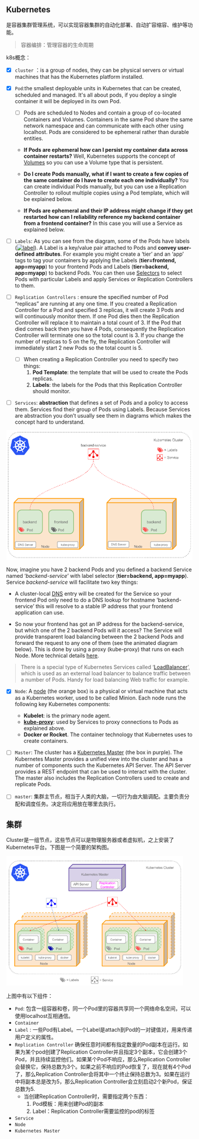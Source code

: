 ## Kubernetes

是容器集群管理系统，可以实现容器集群的自动化部署、自动扩容缩容、维护等功能。

> 容器编排：管理容器的生命周期



k8s概念：

- [x] `cluster` ：is a group of nodes, they can be physical servers or virtual machines that has the Kubernetes platform installed.

- [x] `Pod`:the smallest deployable units in Kubernetes that can be created, scheduled and managed. It's all about pods, if you deploy a single container it will be deployed in its own Pod.

  - [ ] Pods are scheduled to Nodes and contain a group of co-located Containers and Volumes. Containers in the same Pod share the same network namespace and can communicate with each other using localhost. Pods are considered to be ephemeral rather than durable entities. 

  - **If Pods are ephemeral how can I persist my container data across container restarts?** Well, Kubernetes supports the concept of [Volumes](http://kubernetes.io/v1.1/docs/user-guide/volumes.html) so you can use a Volume type that is persistent.
  - **Do I create Pods manually, what if I want to create a few copies of the same container do I have to create each one individually?** You can create individual Pods manually, but you can use a Replication Controller to rollout multiple copies using a Pod template, which will be explained below.

  - **If Pods are ephemeral and their IP address might change if they get restarted how can I reliability reference my backend container from a frontend container?** In this case you will use a Service as explained below.

- [ ] `Labels`: As you can see from the diagram, some of the Pods have labels ([![label](http://omerio.com/wp-content/uploads/2015/12/label.png)](http://omerio.com/wp-content/uploads/2015/12/label.png)). A Label is a key/value pair attached to Pods and **convey user-defined attributes**. For example you might create a ‘tier’ and an ‘app’ tags to tag your containers by applying the Labels (**tier=frontend, app=myapp**) to your frontend Pods and Labels (**tier=backend, app=myapp**) to backend Pods. You can then use [Selectors](http://kubernetes.io/v1.1/docs/user-guide/labels.html#label-selectors) to select Pods with particular Labels and apply Services or Replication Controllers to them.

- [ ] `Replication Controllers` : ensure the specified number of Pod “replicas” are running at any one time. If you created a Replication Controller for a Pod and specified 3 replicas, it will create 3 Pods and will continuously monitor them. If one Pod dies then the Replication Controller will replace it to maintain a total count of 3. If the Pod that died comes back then you have 4 Pods, consequently the Replication Controller will terminate one so the total count is 3. If you change the number of replicas to 5 on the fly, the Replication Controller will immediately start 2 new Pods so the total count is 5. 

  - [ ] When creating a Replication Controller you need to specify two things:
    1. **Pod Template**: the template that will be used to create the Pods replicas.
    2. **Labels**: the labels for the Pods that this Replication Controller should monitor.

- [ ] `Services`: **abstraction** that defines a set of Pods and a policy to access them. Services find their group of Pods using Labels. Because Services are abstraction you don’t usually see them in diagrams which makes the concept hard to understand.

<img src="kubernetes_service.gif" height="350" />

Now, imagine you have 2 backend Pods and you defined a backend Service named ‘*backend-service*’ with label selector (**tier=backend, app=myapp**). Service *backend-service* will facilitate two key things:

- A cluster-local [DNS](http://kubernetes.io/v1.1/docs/admin/dns.html) entry will be created for the Service so your frontend Pod only need to do a DNS lookup for hostname ‘backend-service’ this will resolve to a stable IP address that your frontend application can use.

- So now your frontend has got an IP address for the backend-service, but which one of the 2 backend Pods will it access? The Service will provide transparent load balancing between the 2 backend Pods and forward the request to any one of them (see the animated diagram below). This is done by using a proxy (kube-proxy) that runs on each Node. More technical details [here](http://kubernetes.io/v1.1/docs/user-guide/services.html#virtual-ips-and-service-proxies).

> There is a special type of Kubernetes Services called ‘[LoadBalancer](http://kubernetes.io/v1.1/docs/user-guide/services.html#type-loadbalancer)’, which is used as an external load balancer to balance traffic between a number of Pods. Handy for load balancing Web traffic for example.

- [x] `Node`: A [node](http://kubernetes.io/v1.1/docs/admin/node.html) (the orange box) is a physical or virtual machine that acts as a Kubernetes worker, used to be called Minion. Each node runs the following key Kubernetes components:
  - **Kubelet**: is the primary node agent.
  - [**kube-proxy**](http://kubernetes.io/v1.1/docs/admin/kube-proxy.html): used by Services to proxy connections to Pods as explained above.
  - **Docker or Rocket**. The container technology that Kubernetes uses to create containers.
- [ ] `Master`: The cluster has a [Kubernetes Master](http://kubernetes.io/v1.1/docs/admin/high-availability.html#master-elected-components) (the box in purple). The Kubernetes Master provides a unified view into the cluster and has a number of components such the Kubernetes API Server. The API Server provides a REST endpoint that can be used to interact with the cluster. The master also includes the Replication Controllers used to create and replicate Pods.

- [ ] `master`: 集群主节点，相当于人类的大脑，一切行为由大脑调配。主要负责分配和调度任务。决定将应用放在哪里去执行。



## 集群

Cluster是一组节点，这些节点可以是物理服务器或者虚拟机，之上安装了Kubernetes平台。下图是一个简要的架构图。

<img src="cluster.png" height="350"/>

上图中有以下组件：

- `Pod`: 包含一组容器和卷，同一个Pod里的容器共享同一个网络命名空间，可以使用localhost互相通信。
- `Container` 
- `Label` : 一些Pod有Label。一个Label是attach到Pod的一对键值对，用来传递用户定义的属性。
- `Replication Controller` 确保任意时间都有指定数量的Pod副本在运行。如果为某个pod创建了Replication Controller并且指定3个副本，它会创建3个Pod，并且持续监控他们。如果某个Pod不响应，那么Replication Controller会替换它，保持总数为3个。如果之前不响应的Pod恢复了，现在就有4个Pod了，那么Replication Controller会将其中一个终止保持总数为3。如果在运行中将副本总是改为5，那么Replication Controller会立刻启动2个新Pod，保证总数为5.
  - 当创建Replication Controller时，需要指定两个东西：
    1. Pod模板：用来创建Pod的副本
    2. Label：Replication Controller需要监控的pod的标签
- `Service`
- `Node`
- `Kubernetes Master`

